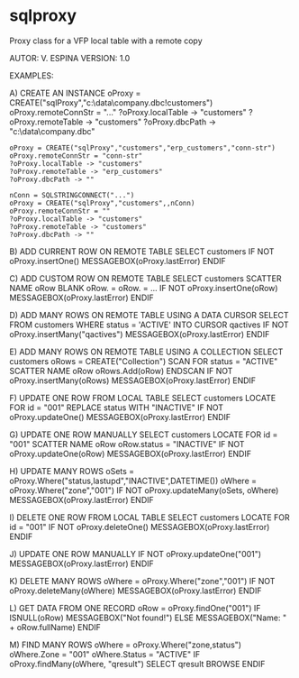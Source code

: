 # sqlproxy
Proxy class for a VFP local table with a remote copy

AUTOR: V. ESPINA
VERSION: 1.0

EXAMPLES:

A) CREATE AN INSTANCE
    oProxy = CREATE("sqlProxy","c:\data\company.dbc!customers")
    oProxy.remoteConnStr = "..."
    ?oProxy.localTable -> "customers"
    ?oProxy.remoteTable -> "customers"
    ?oProxy.dbcPath -> "c:\data\company.dbc"

    oProxy = CREATE("sqlProxy","customers","erp_customers","conn-str")
    oProxy.remoteConnStr = "conn-str"
    ?oProxy.localTable -> "customers"
    ?oProxy.remoteTable -> "erp_customers"
    ?oProxy.dbcPath -> ""

    nConn = SQLSTRINGCONNECT("...")
    oProxy = CREATE("sqlProxy","customers",,nConn)
    oProxy.remoteConnStr = ""
    ?oProxy.localTable -> "customers"
    ?oProxy.remoteTable -> "customers"
    ?oProxy.dbcPath -> ""

B) ADD CURRENT ROW ON REMOTE TABLE
    SELECT customers
    IF NOT oProxy.insertOne()
        MESSAGEBOX(oProxy.lastError)
    ENDIF

C) ADD CUSTOM ROW ON REMOTE TABLE
    SELECT customers
    SCATTER NAME oRow BLANK
    oRow.<column> = <value>
    oRow.<column> = <value>
    ...
    IF NOT oProxy.insertOne(oRow)
       MESSAGEBOX(oProxy.lastError)
    ENDIF

D) ADD MANY ROWS ON REMOTE TABLE USING A DATA CURSOR
    SELECT FROM customers WHERE status = 'ACTIVE' INTO CURSOR qactives
    IF NOT oProxy.insertMany("qactives")
       MESSAGEBOX(oProxy.lastError)
    ENDIF

E) ADD MANY ROWS ON REMOTE TABLE USING A COLLECTION
    SELECT customers
    oRows = CREATE("Collection")
    SCAN FOR status = "ACTIVE"
      SCATTER NAME oRow
      oRows.Add(oRow)
    ENDSCAN
    IF NOT oProxy.insertMany(oRows)
       MESSAGEBOX(oProxy.lastError)
    ENDIF

F) UPDATE ONE ROW FROM LOCAL TABLE
    SELECT customers
    LOCATE FOR id = "001"
    REPLACE status WITH "INACTIVE"
    IF NOT oProxy.updateOne()
       MESSAGEBOX(oProxy.lastError)
    ENDIF

G) UPDATE ONE ROW MANUALLY
    SELECT customers
    LOCATE FOR id = "001"
    SCATTER NAME oRow
    oRow.status = "INACTIVE"
    IF NOT oProxy.updateOne(oRow)
       MESSAGEBOX(oProxy.lastError)
    ENDIF

H) UPDATE MANY ROWS
    oSets = oProxy.Where("status,lastupd","INACTIVE",DATETIME())
    oWhere = oProxy.Where("zone","001")
    IF NOT oProxy.updateMany(oSets, oWhere)
       MESSAGEBOX(oProxy.lastError)
    ENDIF

I) DELETE ONE ROW FROM LOCAL TABLE
    SELECT customers
    LOCATE FOR id = "001"
    IF NOT oProxy.deleteOne()
       MESSAGEBOX(oProxy.lastError)
    ENDIF

J) UPDATE ONE ROW MANUALLY
    IF NOT oProxy.updateOne("001")
       MESSAGEBOX(oProxy.lastError)
    ENDIF

K) DELETE MANY ROWS
    oWhere = oProxy.Where("zone","001")
    IF NOT oProxy.deleteMany(oWhere)
       MESSAGEBOX(oProxy.lastError)
    ENDIF

L) GET DATA FROM ONE RECORD
    oRow = oProxy.findOne("001")
    IF ISNULL(oRow)
       MESSAGEBOX("Not found!")
    ELSE
       MESSAGEBOX("Name: " + oRow.fullName)
    ENDIF

M) FIND MANY ROWS
    oWhere = oProxy.Where("zone,status")
    oWhere.Zone = "001"
    oWhere.Status = "ACTIVE"
    IF oProxy.findMany(oWhere, "qresult")
       SELECT qresult
       BROWSE
    ENDIF
